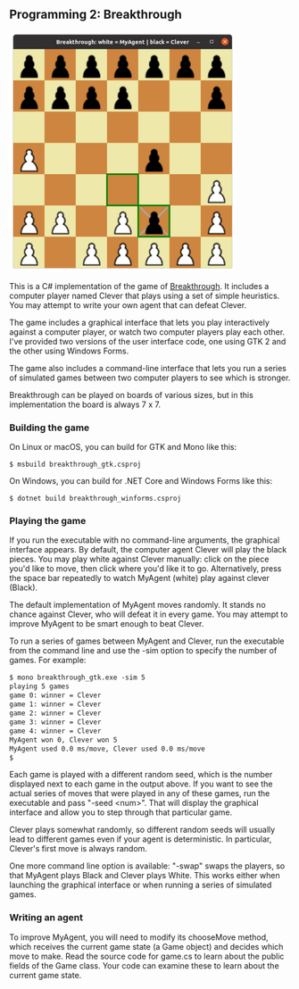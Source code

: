 ## Programming 2: Breakthrough

![screenshot](breakthrough.png)

This is a C# implementation of the game of [Breakthrough](https://en.wikipedia.org/wiki/Breakthrough_(board_game)).  It includes a computer player named Clever that plays using a set of simple heuristics.  You may attempt to write your own agent that can defeat Clever.

The game includes a graphical interface that lets you play interactively against a computer player, or watch two computer players play each other.  I've provided two versions of the user interface code, one using GTK 2 and the other using Windows Forms.

The game also includes a command-line interface that lets you run a series of simulated games between two computer players to see which is stronger.

Breakthrough can be played on boards of various sizes, but in this implementation the board is always 7 x 7.

### Building the game

On Linux or macOS, you can build for GTK and Mono like this:

```
$ msbuild breakthrough_gtk.csproj
```

On Windows, you can build for .NET Core and Windows Forms like this:

```
$ dotnet build breakthrough_winforms.csproj
```

### Playing the game

If you run the executable with no command-line arguments, the graphical interface appears.  By default, the computer agent Clever will play the black pieces.  You may play white against Clever manually: click on the piece you'd like to move, then click where you'd like it to go.  Alternatively, press the space bar repeatedly to watch MyAgent (white) play against clever (Black).

The default implementation of MyAgent moves randomly.  It stands no chance against Clever, who will defeat it in every game.  You may attempt to improve MyAgent to be smart enough to beat Clever.

To run a series of games between MyAgent and Clever, run the executable from the command line and use the -sim option to specify the number of games.  For example:

```
$ mono breakthrough_gtk.exe -sim 5
playing 5 games
game 0: winner = Clever
game 1: winner = Clever
game 2: winner = Clever
game 3: winner = Clever
game 4: winner = Clever
MyAgent won 0, Clever won 5
MyAgent used 0.0 ms/move, Clever used 0.0 ms/move
$ 
```

Each game is played with a different random seed, which is the number displayed next to each game in the output above.  If you want to see the actual series of moves that were played in any of these games, run the executable and pass "-seed \<num>".  That will display the graphical interface and allow you to step through that particular game.

Clever plays somewhat randomly, so different random seeds will usually lead to different games even if your agent is deterministic.  In particular, Clever's first move is always random.

One more command line option is available: "-swap" swaps the players, so that MyAgent plays Black and Clever plays White.  This works either when launching the graphical interface or when running a series of simulated games.

### Writing an agent

To improve MyAgent, you will need to modify its chooseMove method, which receives the current game state (a Game object) and decides which move to make.  Read the source code for game.cs to learn about the public fields of the Game class.  Your code can examine these to learn about the current game state.
